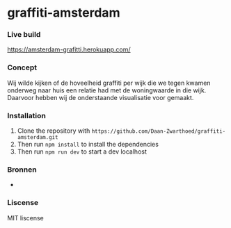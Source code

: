 # graffiti-amsterdam

### Live build

https://amsterdam-grafitti.herokuapp.com/

### Concept

Wij wilde kijken of de hoveelheid graffiti per wijk die we tegen kwamen onderweg naar huis een relatie had met de woningwaarde in die wijk. Daarvoor hebben wij de onderstaande visualisatie voor gemaakt.

### Installation

1. Clone the repository with `https://github.com/Daan-Zwarthoed/graffiti-amsterdam.git`
1. Then run `npm install` to install the dependencies
1. Then run `npm run dev` to start a dev localhost

### Bronnen
* 

### Liscense
MIT liscense
